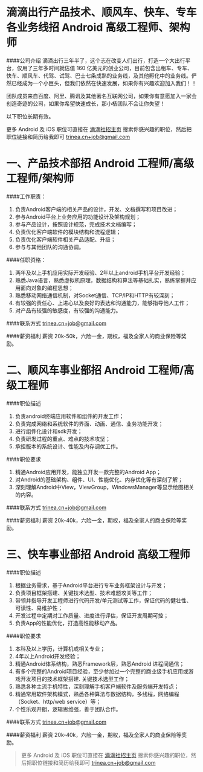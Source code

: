 滴滴出行产品技术、顺风车、快车、专车各业务线招 Android 高级工程师、架构师
==========

####公司介绍
滴滴出行三年半了，这个志在改变人们出行，打造一个大出行平台，仅用了三年多时间就估值 160 亿美元的创业公司，目前包含出租车、专车、快车、顺风车、代驾、试驾、巴士七条成熟的业务线，及其他孵化中的业务线。俨然已经成为一个小巨头，但我们依然在快速发展，如果你有兴趣欢迎加入我们！！  

团队成员来自百度、阿里、腾讯及其他著名互联网公司，如果你有意愿加入一家会创造奇迹的公司，如果你希望快速成长，那小桔团队不会让你失望！  

以下职位长期有效。  

更多 Android 及 iOS 职位可直接在 [滴滴社招主页](http://job.xiaojukeji.com/social) 搜索你感兴趣的职位，然后把职位链接和简历给我即可 [trinea.cn+job@gmail.com](mailto:trinea.cn+job@gmail.com)  

一、产品技术部招 Android 工程师/高级工程师/架构师
==========

####工作职责：
1. 负责Android客户端的相关产品的设计，开发、文档撰写和项目改进；
2. 参与Android平台上业务应用的功能设计及架构规划；
3. 参与产品设计，按照设计规范，完成技术文档编写；
4. 负责优化客户端软件的模块结构和流程逻辑；
5. 负责优化客户端软件相关产品适配、升级；
6. 参与与其他团队的沟通协调。

####任职资格：
1. 两年及以上手机应用实际开发经验、2年以上android手机平台开发经验；
2. 熟悉Java语言，熟悉虚拟机原理，数据结构和算法等基础扎实，熟练掌握并应用面向对象的编程思想；
3. 熟悉移动网络通信机制，对Socket通信、TCP/IP和HTTP有较深刻；
4. 有较强的责任心、上进心以及良好的表达和沟通能力，能够指导他人工作；
5. 对产品有较强的敏感度，有较强的沟通能力。

####联系方式
[trinea.cn+job@gmail.com](mailto:trinea.cn+job@gmail.com)  

####薪资福利
薪资 20k-50k，六险一金，期权，福及全家人的商业保险等奖励。  

二、顺风车事业部招 Android 工程师/高级工程师
==========

####职位描述
1. 负责android终端应用软件和组件的开发工作；
2. 负责完成网络和系统软件的界面、动画、通信、业务功能开发；
3. 进行组件化设计和sdk开发；
4. 负责研发过程的重点、难点的技术攻坚；
5. 承担版本的系统设计、性能及内存调优工作。

####职位要求 
1. 精通Android应用开发，能独立开发一款完整的Android App；
2. 对Android的基础架构、组件、UI、性能优化、内存优化等有深刻了解；
3. 深刻理解Android中View，ViewGroup，WindowsManager等显示绘图相关的内容。

####联系方式
[trinea.cn+job@gmail.com](mailto:trinea.cn+job@gmail.com)  

####薪资福利
薪资 20k-40k，六险一金，期权，福及全家人的商业保险等奖励。  

三、快车事业部招 Android 高级工程师
==========

####职位描述
1. 根据业务需求，基于Android平台进行专车业务框架设计与开发；
2. 负责项目框架搭建、关键技术选型、技术难题攻关等工作；
3. 带领并指导开发工程师进行代码开发/单元测试等工作，保证代码的健壮性、可读性、易维护性；
4. 开发过程中定期对工作质量、进度进行评估，保证开发周期可控；
5. 负责App的性能优化，打造高性能移动产品。

####职位要求 
1. 本科及以上学历，计算机或相关专业；
2. 4年以上Android开发经验；
3. 精通Android体系结构，熟悉Framework层，熟悉Android 进程间通信；
4. 有多个完整的Android项目经验，至少参加过一个完整的商业级手机应用或游戏开发项目的技术框架搭建. 关键技术选型工作；
5. 熟悉各种主流手机特性，深刻理解手机客户端软件及服务端开发特点；
6. 精通常用软件架构模式，熟悉各种算法与数据结构，多线程，网络编程（Socket、http/web  service）等；
7. 个性乐观开朗，逻辑思维强，善于团队合作。

####联系方式
[trinea.cn+job@gmail.com](mailto:trinea.cn+job@gmail.com)  

####薪资福利
薪资 20k-40k，六险一金，期权，福及全家人的商业保险等奖励。  

> 更多 Android 及 iOS 职位可直接在 [滴滴社招主页](http://job.xiaojukeji.com/social) 搜索你感兴趣的职位，然后把职位链接和简历给我即可 [trinea.cn+job@gmail.com](mailto:trinea.cn+job@gmail.com)  

